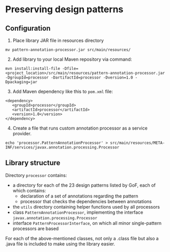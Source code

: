 # Preserving design patterns

## Configuration
1. Place library JAR file in resources directory
```
mv pattern-annotation-processor.jar src/main/resources/
```
2. Add library to your local Maven repository via command:
```
mvn install:install-file -Dfile=<project_location>/src/main/resources/pattern-annotation-processor.jar -DgroupId=processor -DartifactId=processor -Dversion=1.0 -Dpackaging=jar
```
3. Add Maven dependency like this to `pom.xml` file:
```
<dependency>
   <groupId>processor</groupId>
   <artifactId>processor</artifactId>
   <version>1.0</version>
</dependency>
```
4. Create a file that runs custom annotation processor as a service provider.
```
echo 'processor.PatternAnnotationProcessor' > src/main/resources/META-INF/services/javax.annotation.processing.Processor
```

## Library structure
Directory `processor` contains:
- a directory for each of the 23 design patterns listed by GoF, each of which contains:
   - declaration of a set of annotations regarding the pattern
   - processor that checks the dependencies between annotations
- the `utils` directory containing helper functions used by all processors
- class `PatternAnnotationProcessor`, implementing the interface `javax.annotation.processing.Processor`
- interface `PatternProcessorInterface`, on which all minor single-pattern processors are based

For each of the above-mentioned classes, not only a .class file but also a .java file is included 
to make using the library easier.
